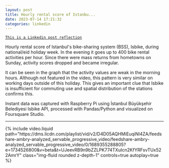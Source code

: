 ```yaml
---
layout: post
title: Hourly rental score of Istanbu...
date: 2023-07-14 17:21:32
categories: linkedin
---
```


[`This is a Linkedin post reflection`](https://www.linkedin.com/feed/update/urn:li:activity:7085669659949113344)

Hourly rental score of Istanbul's bike-sharing system (BSS), Isbike, during national/eid holiday week. In the evening it goes up to 400 bike rental activities per hour. Since there were mass returns from hometowns on Sunday, activity scores dropped and became irregular.

It can be seen in the graph that the activity values ​​are weak in the morning hours. Although not featured in the video, this pattern is very similar on working days outside of this holiday. This gives an important clue that Isbike is insufficient for commuting use and spatial distribution of the stations confirms this.

Instant data was captured with Raspberry Pi using İstanbul Büyükşehir Belediyesi Isbike API, processed with Pandas/Python and visualized on Foursquare Studio.

<hr>
<div class="row mt-3">
{% include video.liquid path="https://dms.licdn.com/playlist/vid/v2/D4D05AQHMiEuqiNI4ZA/feedshare-ambry-analyzed_servable_progressive_video/feedshare-ambry-analyzed_servable_progressive_video/0/1689355288805?e=1734526800&v=beta&t=UJeevRB9n9bZZLPK774TXuIcn2KfYRFsvTUx522AmrY" class="img-fluid rounded z-depth-1" controls=true autoplay=true %}


</div>
